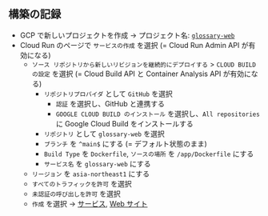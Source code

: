 ## 構築の記録

- GCP で新しいプロジェクトを作成 → プロジェクト名: [`glossary-web`](https://console.cloud.google.com/?project=glossary-web)
- Cloud Run のページで `サービスの作成` を選択 (= Cloud Run Admin API が有効になる)
  - `ソース リポジトリから新しいリビジョンを継続的にデプロイする` > `CLOUD BUILD の設定` を選択 (= Cloud Build API と Container Analysis API が有効になる)
    - `リポジトリプロバイダ` として `GitHub` を選択
      - `認証` を選択し、GitHub と連携する
      - `GOOGLE CLOUD BUILD のインストール` を選択し、`All repositories` に Google Cloud Build をインストールする
    - `リポジトリ` として `glossary-web` を選択
    - `ブランチ` を `^main$` にする (= デフォルト状態のまま)
    - `Build Type` を `Dockerfile`, `ソースの場所` を `/app/Dockerfile` にする
    - `サービス名` を `glossary-web` にする
  - `リージョン` を `asia-northeast1` にする
  - `すべてのトラフィックを許可` を選択
  - `未認証の呼び出しを許可` を選択
  - `作成` を選択 → [サービス](https://console.cloud.google.com/run/detail/asia-northeast1/glossary-web/revisions?project=glossary-web), [Web サイト](https://glossary-web-3r4hyx5lea-an.a.run.app/)
